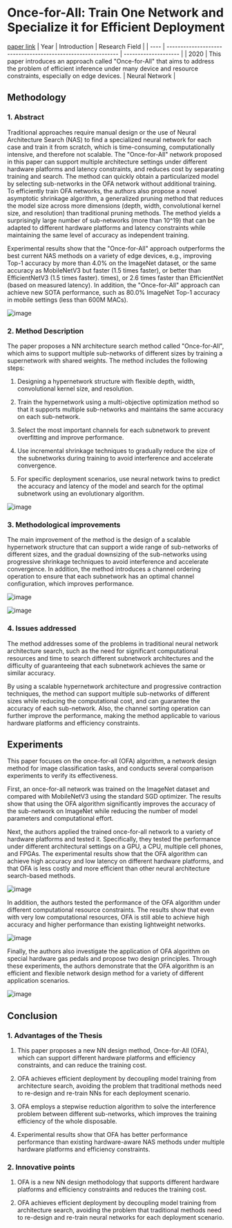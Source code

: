 # Once-for-All: Train One Network and Specialize it for Efficient Deployment
[paper link](https://arxiv.org/pdf/1908.09791) 
| Year | Introduction                                                         | Research Field                 |
| ---- | ------------------------------------------------------------ | -------------------- |
| 2020 | This paper introduces an approach called "Once-for-All" that aims to address the problem of efficient inference under many device and resource constraints, especially on edge devices.          | Neural Network         |

## Methodology

### 1. Abstract
Traditional approaches require manual design or the use of Neural Architecture Search (NAS) to find a specialized neural network for each case and train it from scratch, which is time-consuming, computationally intensive, and therefore not scalable. The "Once-for-All" network proposed in this paper can support multiple architecture settings under different hardware platforms and latency constraints, and reduces cost by separating training and search. The method can quickly obtain a particularized model by selecting sub-networks in the OFA network without additional training. To efficiently train OFA networks, the authors also propose a novel asymptotic shrinkage algorithm, a generalized pruning method that reduces the model size across more dimensions (depth, width, convolutional kernel size, and resolution) than traditional pruning methods. The method yields a surprisingly large number of sub-networks (more than 10^19) that can be adapted to different hardware platforms and latency constraints while maintaining the same level of accuracy as independent training. 

Experimental results show that the "Once-for-All" approach outperforms the best current NAS methods on a variety of edge devices, e.g., improving Top-1 accuracy by more than 4.0% on the ImageNet dataset, or the same accuracy as MobileNetV3 but faster (1.5 times faster), or better than EfficientNetV3 (1.5 times faster). times), or 2.6 times faster than EfficientNet (based on measured latency). In addition, the "Once-for-All" approach can achieve new SOTA performance, such as 80.0% ImageNet Top-1 accuracy in mobile settings (less than 600M MACs).

![image](https://github.com/user-attachments/assets/7ebe0b59-eb5a-426f-82b8-9d77e241aa49)

### 2. Method Description 
The paper proposes a NN architecture search method called "Once-for-All", which aims to support multiple sub-networks of different sizes by training a supernetwork with shared weights. The method includes the following steps:

  1. Designing a hypernetwork structure with flexible depth, width, convolutional kernel size, and resolution.
  
  2. Train the hypernetwork using a multi-objective optimization method so that it supports multiple sub-networks and maintains the same accuracy on each sub-network.
  
  3. Select the most important channels for each subnetwork to prevent overfitting and improve performance.
  
  4. Use incremental shrinkage techniques to gradually reduce the size of the subnetworks during training to avoid interference and accelerate convergence.
  
  5. For specific deployment scenarios, use neural network twins to predict the accuracy and latency of the model and search for the optimal subnetwork using an evolutionary algorithm.

  ![image](https://github.com/user-attachments/assets/55bd6331-572d-49ed-a313-1a20d9063749)

### 3. Methodological improvements
The main improvement of the method is the design of a scalable hypernetwork structure that can support a wide range of sub-networks of different sizes, and the gradual downsizing of the sub-networks using progressive shrinkage techniques to avoid interference and accelerate convergence. In addition, the method introduces a channel ordering operation to ensure that each subnetwork has an optimal channel configuration, which improves performance.

![image](https://github.com/user-attachments/assets/1ae37c0c-f52e-4267-8f12-39123cb78245)

![image](https://github.com/user-attachments/assets/f6dd3a46-fde6-4c8f-b9fb-a3438d09e36d)

### 4. Issues addressed 
The method addresses some of the problems in traditional neural network architecture search, such as the need for significant computational resources and time to search different subnetwork architectures and the difficulty of guaranteeing that each subnetwork achieves the same or similar accuracy. 

By using a scalable hypernetwork architecture and progressive contraction techniques, the method can support multiple sub-networks of different sizes while reducing the computational cost, and can guarantee the accuracy of each sub-network. Also, the channel sorting operation can further improve the performance, making the method applicable to various hardware platforms and efficiency constraints.

## Experiments
This paper focuses on the once-for-all (OFA) algorithm, a network design method for image classification tasks, and conducts several comparison experiments to verify its effectiveness.

First, an once-for-all network was trained on the ImageNet dataset and compared with MobileNetV3 using the standard SGD optimizer. The results show that using the OFA algorithm significantly improves the accuracy of the sub-network on ImageNet while reducing the number of model parameters and computational effort.

Next, the authors applied the trained once-for-all network to a variety of hardware platforms and tested it. Specifically, they tested the performance under different architectural settings on a GPU, a CPU, multiple cell phones, and FPGAs. The experimental results show that the OFA algorithm can achieve high accuracy and low latency on different hardware platforms, and that OFA is less costly and more efficient than other neural architecture search-based methods.

![image](https://github.com/user-attachments/assets/d13f7a08-7b76-4955-988e-de806a2b53ff)

In addition, the authors tested the performance of the OFA algorithm under different computational resource constraints. The results show that even with very low computational resources, OFA is still able to achieve high accuracy and higher performance than existing lightweight networks.

![image](https://github.com/user-attachments/assets/3d59369b-1d3e-4e18-900f-46e71f7d514b)

Finally, the authors also investigate the application of OFA algorithm on special hardware gas pedals and propose two design principles. Through these experiments, the authors demonstrate that the OFA algorithm is an efficient and flexible network design method for a variety of different application scenarios. 

![image](https://github.com/user-attachments/assets/9dd11339-0577-45f9-a09c-57c84b84c052)

## Conclusion

### 1. Advantages of the Thesis
  1. This paper proposes a new NN design method, Once-for-All (OFA), which can support different hardware platforms and efficiency constraints, and can reduce the training cost.
  
  2. OFA achieves efficient deployment by decoupling model training from architecture search, avoiding the problem that traditional methods need to re-design and re-train NNs for each deployment scenario.
  
  3. OFA employs a stepwise reduction algorithm to solve the interference problem between different sub-networks, which improves the training efficiency of the whole disposable.
  
  4. Experimental results show that OFA has better performance performance than existing hardware-aware NAS methods under multiple hardware platforms and efficiency constraints.

### 2. Innovative points
  1. OFA is a new NN design methodology that supports different hardware platforms and efficiency constraints and reduces the training cost.
  
  2. OFA achieves efficient deployment by decoupling model training from architecture search, avoiding the problem that traditional methods need to re-design and re-train neural networks for each deployment scenario.   

  
